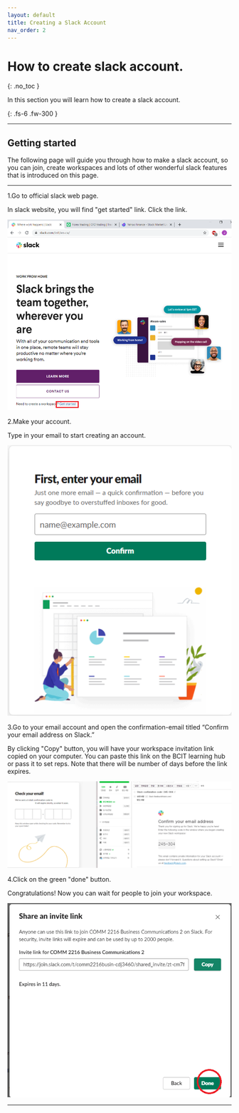 ```yaml
---
layout: default
title: Creating a Slack Account
nav_order: 2
---
```


# How to create slack account. 
{: .no_toc }

In this section you will learn how to create a slack account.

{: .fs-6 .fw-300 }

* * *

## Getting started

The following page will guide you through how to make a slack account, so you can join, create workspaces and lots of
other wonderful slack features that is introduced on this page.


* * *

1.Go to official slack web page.

  In slack website, you will find "get started" link. Click the link.

![enter your email](https://github.com/Jamesreinhardt222/comm-documentation-assignment/blob/gh-pages/assets/images/acc1.png?raw=true)

2.Make your account.

  Type in your email to start creating an account.

![enter your email](https://github.com/Jamesreinhardt222/comm-documentation-assignment/blob/gh-pages/assets/images/acc2.png?raw=true)


3.Go to your email account and open the confirmation-email titled “Confirm your email address on Slack.”

  By clicking "Copy" button, you will have your workspace invitation link copied on your computer. You can paste this link 
  on the BCIT learning hub or pass it to set reps. Note that there will be number of days before the link expires.

![enter your email](https://github.com/Jamesreinhardt222/comm-documentation-assignment/blob/gh-pages/assets/images/acc3.png?raw=true)

4.Click on the green "done" button.

Congratulations! Now you can wait for people to join your workspace.

![enter your email](https://github.com/Jamesreinhardt222/comm-documentation-assignment/blob/gh-pages/assets/images/inv4.png?raw=true)

* * *

